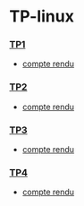 # TP-linux

### [TP1](./TP1)

- [compte rendu](./TP1/tp1_linux.md)

### [TP2](./TP2)

- [compte rendu](./TP2/tp2_linux.md)

### [TP3](./TP3)

- [compte rendu](./TP3/tp3_linux.md)

### [TP4](./TP4)

- [compte rendu](./TP4/tp4_linux_p1.md)
